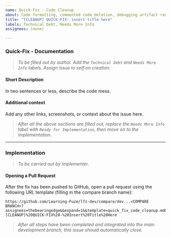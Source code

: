 ```yaml
---
name: Quick-Fix - Code Cleanup
about: Code formatting, commented code deletion, debugging artifact removal, or other <30-minute non-functionality-modifying source code fix
title: "[CLEANUP] QUICK-FIX: insert title here"
labels: Technical Debt, Needs More Info
assignees: (none)

---
```


### Quick-Fix - Documentation
> _To be filled out by author. Add the `Technical Debt` and `Needs More Info` labels. Assign issue to self on creation._

#### **Short Description**
In two sentences or less, describe the code mess.

#### **Additional context**
Add any other links, screenshots, or context about the issue here.

> _After all the above sections are filled out, replace the `Needs More Info` label with `Ready for Implementation`, then move on to the implementation._

---

### Implementation
> _To be carried out by implementer._

#### **Opening a Pull Request**
After the fix has been pushed to GitHub, open a pull request using the following URL template (filling in the compare branch name):
```
https://github.com/Learning-Fuze/lfz-dev/compare/dev...<COMPARE BRANCH>?assignees=thebearingedge&&expand=1&&template=quick_fix_code_cleanup.md&&labels=Technical%20Debt&&title=[CLEANUP]%20QUICK-FIX%20-%20Insert%20Title%20Here
```

> _After all steps have been completed and integrated into the main development branch, this issue should automatically close._
